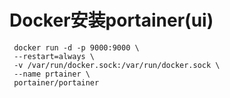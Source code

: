 # Docker安装portainer(ui)

```shell
 docker run -d -p 9000:9000 \
 --restart=always \
 -v /var/run/docker.sock:/var/run/docker.sock \
 --name prtainer \
 portainer/portainer
```

